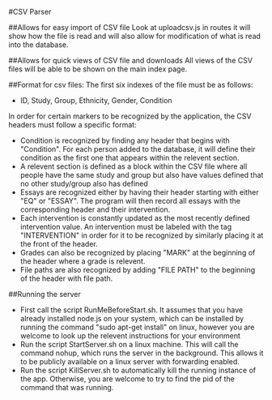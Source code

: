 #CSV Parser

##Allows for easy import of CSV file
Look at uploadcsv.js in routes it will show how the file is read and will also allow for modification of what is read into the database. 

##Allows for quick views of CSV file and downloads
All views of the CSV files will be able to be shown on the main index page.

##Format for csv files:
The first six indexes of the file must be as follows:
 * ID, Study, Group, Ethnicity, Gender, Condition

In order for certain markers to be recognized by the application, the CSV headers must follow a specific format:
 * Condition is recognized by finding any header that begins with "Condition". For each person added to the database, it will define their condition as the first one that appears within the relevent section. 
 * A relevent section is defined as a block within the CSV file where all people have the same study and group but also have values defined that no other study/group also has defined
 * Essays are recognized either by having their header starting with either "EQ" or "ESSAY". The program will then record all essays with the corresponding header and their intervention.
 * Each intervention is constantly updated as the most recently defined intervention value. An intervention must be labeled with the tag "INTERVENTION" in order for it to be recognized by similarly placing it at the front of the header. 
 * Grades can also be recognized by placing "MARK" at the beginning of the header where a grade is relevent. 
 * File paths are also recognized by adding "FILE PATH" to the beginning of the header with file path. 

##Running the server
 * First call the script RunMeBeforeStart.sh. It assumes that you have already installed node.js on your system, which can be installed by running the command "sudo apt-get install" on linux, however you are welcome to look up the relevent instructions for your environment
 * Run the script StartServer.sh on a linux machine. This will call the command nohup, which runs the server in the background. This allows it to be publicly available on a linux server with forwarding enabled. 
 * Run the script KillServer.sh to automatically kill the running instance of the app. Otherwise, you are welcome to try to find the pid of the command that was running. 